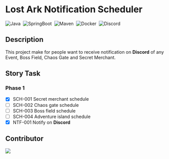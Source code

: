 # Lost Ark Notification Scheduler

![Java](https://img.shields.io/badge/Java-E32C2E?logo=Java&style=flat&logoColor=ffffff)&nbsp;
![SpringBoot](https://img.shields.io/badge/Spring_Boot-6DB33F?&style=flat&logo=spring&logoColor=F7F7F7)&nbsp;
![Maven](https://shields.io/badge/Maven-c71a36?style=flat&logo=apache-maven&logoColor=F7F7F7)&nbsp;
![Docker](https://img.shields.io/badge/Docker-2496ED?&style=flat&logo=docker&logoColor=ffffff)&nbsp;
![Discord](https://img.shields.io/badge/Discord-5662f6?logo=Discord&style=flat&logoColor=ffffff)&nbsp;

## Description

This project make for people want to receive notification on **Discord** of any Event, Boss Field, Chaos Gate and Secret Merchant.

## Story Task

### Phase 1
- [x] SCH-001 Secret merchant schedule
- [ ] SCH-002 Chaos gate schedule
- [ ] SCH-003 Boss field schedule
- [ ] SCH-004 Adventure island schedule
- [x] NTF-001 Notify on **Discord**

## Contributor

[![](https://img.shields.io/badge/Harin3Bone-181717?style=flat&logo=github&logoColor=ffffff)](https://github.com/Harin3Bone)